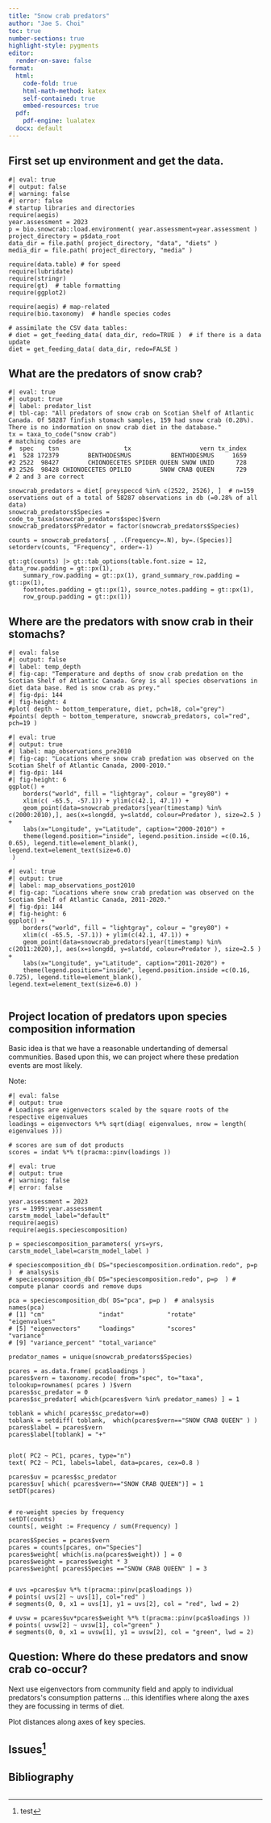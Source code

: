 ```yaml
---
title: "Snow crab predators"
author: "Jae S. Choi"
toc: true
number-sections: true
highlight-style: pygments
editor:
  render-on-save: false
format:
  html: 
    code-fold: true
    html-math-method: katex
    self-contained: true
    embed-resources: true
  pdf:
    pdf-engine: lualatex
  docx: default 
---
```

 


   
<!-- Preamble

This is a Markdown document ... To create HTML or PDF, etc, run: 


  make quarto FN=feeding_networks_report YR=2023 SOURCE=~/projects/bio.snowcrab/inst/markdown WK=~/bio.data/bio.snowcrab/reports # {via Quarto}

  make rmarkdown FN=feeding_networks_report YR=2023 SOURCE=~/projects/bio.snowcrab/inst/markdown WK=~/bio.data/bio.snowcrab/reports {via Rmarkdown}

  make pdf FN=feeding_networks_report  # {via pandoc}

Alter year and directories to reflect setup or copy Makefile and alter defaults to your needs.
   
-->

 
 

<!-- NOTES: 
Data are in ./data/FH.*.csv
 
Here is the requested data. There is some variability in the resolution of records, hence you’ll find that some predators may have full weight information while others do not, and the same will apply to prey species.  This will limit how informative this data will be and how far you can use these analytically.

The new database schema includes unique identifiers to ensure records are as intended (prior to this there was a lot of duplication of records).  These are as described:
SET_SEQ – relates to the set information details
PRED_SEQ – relates to the predator fish the stomach was taken from
PREY_SEQ – relates to the identified prey within a stomach

Some column headers may need further description:
DEPTH – average set depth in meters
GEAR – set fishing gear code (list attached)
SPEC – predator id code (species list attached)
FWT – predator weight in grams
FLEN – predator length in cm
STOWGT/EMPTYWGT – stomach weights before and after processing in grams
FULLNESS – level of fullness associated with stomachs, where codes are described from 0 through 6:
0             empty - no food contents
1             less than ¼ full
2             ¼ to ½ full
3             ½ to ¾ full
4             ¾ full to full
5             everted 
6             regurgitated
FGEN – Gender code of predator:
0             Unknown
1             Male
2             Female
PREYSPECCD – prey id code (species list attached)
PWT – prey weight in grams
PLEN – prey length in cm
DIGESTION – level of digestion of prey, where:
1             Good Condition
2             Partly Digested
3             Well Digested
4             Unidentifiable
9             Unidentified digestion state
 
-->


## First set up environment and get the data. 


```{r}
#| eval: true
#| output: false
#| warning: false
#| error: false 
# startup libraries and directories
require(aegis)
year.assessment = 2023
p = bio.snowcrab::load.environment( year.assessment=year.assessment )
project_directory = p$data_root
data_dir = file.path( project_directory, "data", "diets" )
media_dir = file.path( project_directory, "media" )

require(data.table) # for speed
require(lubridate)
require(stringr) 
require(gt)  # table formatting
require(ggplot2)

require(aegis) # map-related 
require(bio.taxonomy)  # handle species codes

# assimilate the CSV data tables:
# diet = get_feeding_data( data_dir, redo=TRUE )  # if there is a data update
diet = get_feeding_data( data_dir, redo=FALSE )

```

<!--
# misc options for aegis should we need them: 
year.assessment = 2023
p = bio.snowcrab::load.environment( year.assessment=year.assessment )
bycatch_dir = file.path( p$annual.results, "bycatch")
years = as.character(1996: year.assessment)
if (0) {
  loadfunctions( "aegis")
  loadfunctions( "bio.snowcrab")  # in case of local edits
}
-->



## What are the predators of snow crab?

```{r}
#| eval: true
#| output: true
#| label: predator_list
#| tbl-cap: "All predators of snow crab on Scotian Shelf of Atlantic Canada. Of 58287 finfish stomach samples, 159 had snow crab (0.28%). There is no indormation on snow crab diet in the database."
tx = taxa_to_code("snow crab")  
# matching codes are 
#  spec    tsn                  tx                   vern tx_index
#1  528 172379        BENTHODESMUS           BENTHODESMUS     1659
#2 2522  98427        CHIONOECETES SPIDER QUEEN SNOW UNID      728
#3 2526  98428 CHIONOECETES OPILIO        SNOW CRAB QUEEN      729
# 2 and 3 are correct

snowcrab_predators = diet[ preyspeccd %in% c(2522, 2526), ]  # n=159 oservations out of a total of 58287 observations in db (=0.28% of all data)
snowcrab_predators$Species = code_to_taxa(snowcrab_predators$spec)$vern
snowcrab_predators$Predator = factor(snowcrab_predators$Species)
 
counts = snowcrab_predators[ , .(Frequency=.N), by=.(Species)]
setorderv(counts, "Frequency", order=-1)

gt::gt(counts) |> gt::tab_options(table.font.size = 12, data_row.padding = gt::px(1), 
    summary_row.padding = gt::px(1), grand_summary_row.padding = gt::px(1), 
    footnotes.padding = gt::px(1), source_notes.padding = gt::px(1), 
    row_group.padding = gt::px(1))

```

## Where are the predators with snow crab in their stomachs?


```{r}
#| eval: false
#| output: false
#| label: temp_depth
#| fig-cap: "Temperature and depths of snow crab predation on the Scotian Shelf of Atlantic Canada. Grey is all species observations in diet data base. Red is snow crab as prey."
#| fig-dpi: 144
#| fig-height: 4
#plot( depth ~ bottom_temperature, diet, pch=18, col="grey")
#points( depth ~ bottom_temperature, snowcrab_predators, col="red", pch=19 )
```

```{r}
#| eval: true
#| output: true
#| label: map_observations_pre2010
#| fig-cap: "Locations where snow crab predation was observed on the Scotian Shelf of Atlantic Canada, 2000-2010."
#| fig-dpi: 144
#| fig-height: 6
ggplot() + 
    borders("world", fill = "lightgray", colour = "grey80") + 
    xlim(c( -65.5, -57.1)) + ylim(c(42.1, 47.1)) +
    geom_point(data=snowcrab_predators[year(timestamp) %in% c(2000:2010),], aes(x=slongdd, y=slatdd, colour=Predator ), size=2.5 ) +
    labs(x="Longitude", y="Latitude", caption="2000-2010") +
    theme(legend.position="inside", legend.position.inside =c(0.16, 0.65), legend.title=element_blank(), legend.text=element_text(size=6.0) 
 ) 
```


```{r}
#| eval: true
#| output: true
#| label: map_observations_post2010
#| fig-cap: "Locations where snow crab predation was observed on the Scotian Shelf of Atlantic Canada, 2011-2020."
#| fig-dpi: 144
#| fig-height: 6
ggplot() + 
    borders("world", fill = "lightgray", colour = "grey80") + 
    xlim(c( -65.5, -57.1)) + ylim(c(42.1, 47.1)) +
    geom_point(data=snowcrab_predators[year(timestamp) %in% c(2011:2020),], aes(x=slongdd, y=slatdd, colour=Predator ), size=2.5 ) +
    labs(x="Longitude", y="Latitude", caption="2011-2020") +
    theme(legend.position="inside", legend.position.inside =c(0.16, 0.725), legend.title=element_blank(), legend.text=element_text(size=6.0) )
    
```


## Project location of predators upon species composition information

Basic idea is that we have a reasonable undertanding of demersal communities. Based upon this, we can project where these predation events are most likely. 

Note: 

```
#| eval: false
#| output: true
# Loadings are eigenvectors scaled by the square roots of the respective eigenvalues
loadings = eigenvectors %*% sqrt(diag( eigenvalues, nrow = length( eigenvalues ))) 

# scores are sum of dot products
scores = indat %*% t(pracma::pinv(loadings ))  
```


```{r} 
#| eval: true
#| output: true
#| warning: false
#| error: false 

year.assessment = 2023
yrs = 1999:year.assessment
carstm_model_label="default"
require(aegis)
require(aegis.speciescomposition)

p = speciescomposition_parameters( yrs=yrs, carstm_model_label=carstm_model_label )

# speciescomposition_db( DS="speciescomposition.ordination.redo", p=p )  # analsysis
# speciescomposition_db( DS="speciescomposition.redo", p=p  ) # compute planar coords and remove dups
 
pca = speciescomposition_db( DS="pca", p=p )  # analsysis
names(pca)
# [1] "cm"               "indat"            "rotate"           "eigenvalues"     
# [5] "eigenvectors"     "loadings"         "scores"           "variance"        
# [9] "variance_percent" "total_variance"  

predator_names = unique(snowcrab_predators$Species)
 
pcares = as.data.frame( pca$loadings )
pcares$vern = taxonomy.recode( from="spec", to="taxa", tolookup=rownames( pcares ) )$vern
pcares$sc_predator = 0
pcares$sc_predator[ which(pcares$vern %in% predator_names) ] = 1   

toblank = which( pcares$sc_predator==0)
toblank = setdiff( toblank,  which(pcares$vern=="SNOW CRAB QUEEN" ) )
pcares$label = pcares$vern
pcares$label[toblank] = "+" 


plot( PC2 ~ PC1, pcares, type="n")
text( PC2 ~ PC1, labels=label, data=pcares, cex=0.8 )

pcares$uv = pcares$sc_predator
pcares$uv[ which( pcares$vern=="SNOW CRAB QUEEN")] = 1
setDT(pcares)


# re-weight species by frequency
setDT(counts)
counts[, weight := Frequency / sum(Frequency) ]

pcares$Species = pcares$vern
pcares = counts[pcares, on="Species"]
pcares$weight[ which(is.na(pcares$weight)) ] = 0
pcares$weight = pcares$weight * 3
pcares$weight[ pcares$Species =="SNOW CRAB QUEEN" ] = 3


# uvs =pcares$uv %*% t(pracma::pinv(pca$loadings ))    
# points( uvs[2] ~ uvs[1], col="red" )
# segments(0, 0, x1 = uvs[1], y1 = uvs[2], col = "red", lwd = 2)

# uvsw = pcares$uv*pcares$weight %*% t(pracma::pinv(pca$loadings ))    
# points( uvsw[2] ~ uvsw[1], col="green" )
# segments(0, 0, x1 = uvsw[1], y1 = uvsw[2], col = "green", lwd = 2)

```
  

## Question: Where do these predators and snow crab co-occur?

Next use eigenvectors from community field and apply to individual predators's consumption patterns ... this identifies where along the axes they are focussing in terms of diet.

Plot distances along axes of key species.

 
## Issues[^1]
 
## Bibliography  


~~~
~~~


[^1]: test

